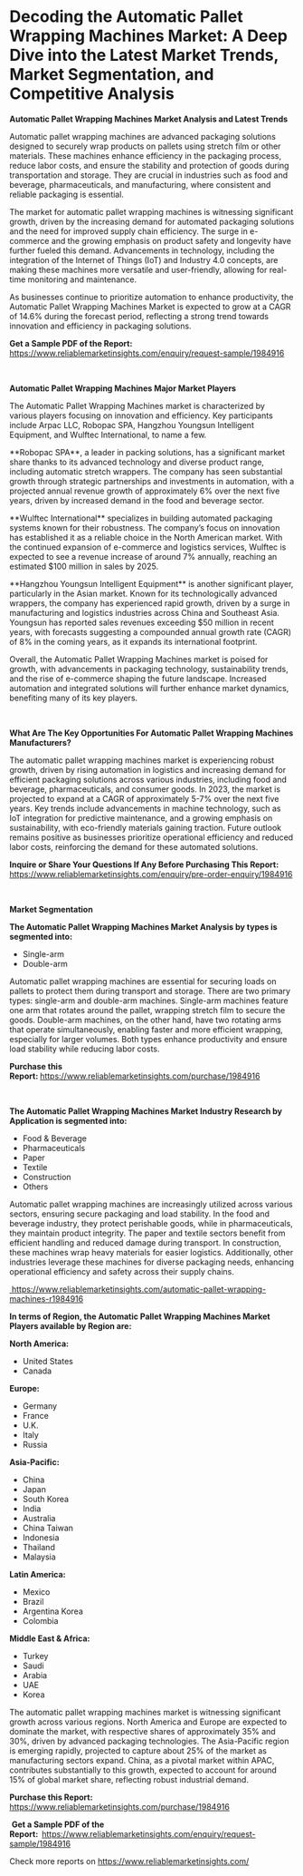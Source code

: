 <p><h1>Decoding the Automatic Pallet Wrapping Machines Market: A Deep Dive into the Latest Market Trends, Market Segmentation, and Competitive Analysis</h1></p><p><strong>Automatic Pallet Wrapping Machines Market Analysis and Latest Trends</strong></p>
<p><p>Automatic pallet wrapping machines are advanced packaging solutions designed to securely wrap products on pallets using stretch film or other materials. These machines enhance efficiency in the packaging process, reduce labor costs, and ensure the stability and protection of goods during transportation and storage. They are crucial in industries such as food and beverage, pharmaceuticals, and manufacturing, where consistent and reliable packaging is essential.</p><p>The market for automatic pallet wrapping machines is witnessing significant growth, driven by the increasing demand for automated packaging solutions and the need for improved supply chain efficiency. The surge in e-commerce and the growing emphasis on product safety and longevity have further fueled this demand. Advancements in technology, including the integration of the Internet of Things (IoT) and Industry 4.0 concepts, are making these machines more versatile and user-friendly, allowing for real-time monitoring and maintenance.</p><p>As businesses continue to prioritize automation to enhance productivity, the Automatic Pallet Wrapping Machines Market is expected to grow at a CAGR of 14.6% during the forecast period, reflecting a strong trend towards innovation and efficiency in packaging solutions.</p></p>
<p><strong>Get a Sample PDF of the Report:&nbsp;</strong> <a href="https://www.reliablemarketinsights.com/enquiry/request-sample/1984916?utm_campaign=3164&utm_medium=2&utm_source=Github&utm_content=ia&utm_term=10042025&utm_id=automatic-pallet-wrapping-machines">https://www.reliablemarketinsights.com/enquiry/request-sample/1984916</a></p>
<p>&nbsp;</p>
<p><strong>Automatic Pallet Wrapping Machines Major Market Players</strong></p>
<p><p>The Automatic Pallet Wrapping Machines market is characterized by various players focusing on innovation and efficiency. Key participants include Arpac LLC, Robopac SPA, Hangzhou Youngsun Intelligent Equipment, and Wulftec International, to name a few.</p><p>**Robopac SPA**, a leader in packing solutions, has a significant market share thanks to its advanced technology and diverse product range, including automatic stretch wrappers. The company has seen substantial growth through strategic partnerships and investments in automation, with a projected annual revenue growth of approximately 6% over the next five years, driven by increased demand in the food and beverage sector.</p><p>**Wulftec International** specializes in building automated packaging systems known for their robustness. The company’s focus on innovation has established it as a reliable choice in the North American market. With the continued expansion of e-commerce and logistics services, Wulftec is expected to see a revenue increase of around 7% annually, reaching an estimated $100 million in sales by 2025.</p><p>**Hangzhou Youngsun Intelligent Equipment** is another significant player, particularly in the Asian market. Known for its technologically advanced wrappers, the company has experienced rapid growth, driven by a surge in manufacturing and logistics industries across China and Southeast Asia. Youngsun has reported sales revenues exceeding $50 million in recent years, with forecasts suggesting a compounded annual growth rate (CAGR) of 8% in the coming years, as it expands its international footprint.</p><p>Overall, the Automatic Pallet Wrapping Machines market is poised for growth, with advancements in packaging technology, sustainability trends, and the rise of e-commerce shaping the future landscape. Increased automation and integrated solutions will further enhance market dynamics, benefiting many of its key players.</p></p>
<p>&nbsp;</p>
<p><strong>What Are The Key Opportunities For Automatic Pallet Wrapping Machines Manufacturers?</strong></p>
<p><p>The automatic pallet wrapping machines market is experiencing robust growth, driven by rising automation in logistics and increasing demand for efficient packaging solutions across various industries, including food and beverage, pharmaceuticals, and consumer goods. In 2023, the market is projected to expand at a CAGR of approximately 5-7% over the next five years. Key trends include advancements in machine technology, such as IoT integration for predictive maintenance, and a growing emphasis on sustainability, with eco-friendly materials gaining traction. Future outlook remains positive as businesses prioritize operational efficiency and reduced labor costs, reinforcing the demand for these automated solutions.</p></p>
<p><strong>Inquire or Share Your Questions If Any Before Purchasing This Report:</strong> <a href="https://www.reliablemarketinsights.com/enquiry/pre-order-enquiry/1984916?utm_campaign=3164&utm_medium=2&utm_source=Github&utm_content=ia&utm_term=10042025&utm_id=automatic-pallet-wrapping-machines">https://www.reliablemarketinsights.com/enquiry/pre-order-enquiry/1984916</a></p>
<p>&nbsp;</p>
<p><strong>Market Segmentation</strong></p>
<p><strong>The Automatic Pallet Wrapping Machines Market Analysis by types is segmented into:</strong></p>
<p><ul><li>Single-arm</li><li>Double-arm</li></ul></p>
<p><p>Automatic pallet wrapping machines are essential for securing loads on pallets to protect them during transport and storage. There are two primary types: single-arm and double-arm machines. Single-arm machines feature one arm that rotates around the pallet, wrapping stretch film to secure the goods. Double-arm machines, on the other hand, have two rotating arms that operate simultaneously, enabling faster and more efficient wrapping, especially for larger volumes. Both types enhance productivity and ensure load stability while reducing labor costs.</p></p>
<p><strong>Purchase this Report:&nbsp;</strong><a href="https://www.reliablemarketinsights.com/purchase/1984916?utm_campaign=3164&utm_medium=2&utm_source=Github&utm_content=ia&utm_term=10042025&utm_id=automatic-pallet-wrapping-machines">https://www.reliablemarketinsights.com/purchase/1984916</a></p>
<p>&nbsp;</p>
<p><strong>The Automatic Pallet Wrapping Machines Market Industry Research by Application is segmented into:</strong></p>
<p><ul><li>Food & Beverage</li><li>Pharmaceuticals</li><li>Paper</li><li>Textile</li><li>Construction</li><li>Others</li></ul></p>
<p><p>Automatic pallet wrapping machines are increasingly utilized across various sectors, ensuring secure packaging and load stability. In the food and beverage industry, they protect perishable goods, while in pharmaceuticals, they maintain product integrity. The paper and textile sectors benefit from efficient handling and reduced damage during transport. In construction, these machines wrap heavy materials for easier logistics. Additionally, other industries leverage these machines for diverse packaging needs, enhancing operational efficiency and safety across their supply chains.</p></p>
<p><a href="https://www.reliablemarketinsights.com/automatic-pallet-wrapping-machines-r1984916?utm_campaign=3164&utm_medium=2&utm_source=Github&utm_content=ia&utm_term=10042025&utm_id=automatic-pallet-wrapping-machines">&nbsp;https://www.reliablemarketinsights.com/automatic-pallet-wrapping-machines-r1984916</a></p>
<p><strong>In terms of Region, the Automatic Pallet Wrapping Machines Market Players available by Region are:</strong></p>
<p>
    <p> <strong> North America: </strong>
        <ul>
            <li>United States</li>
            <li>Canada</li>
        </ul>
        </p> 
    <p> <strong> Europe: </strong>
        <ul>
            <li>Germany</li>
            <li>France</li>
            <li>U.K.</li>
            <li>Italy</li>
            <li>Russia</li>
        </ul>
        </p> 
    <p> <strong> Asia-Pacific: </strong>
        <ul>
            <li>China</li>
            <li>Japan</li>
            <li>South Korea</li>
            <li>India</li>
            <li>Australia</li>
            <li>China Taiwan</li>
            <li>Indonesia</li>
            <li>Thailand</li>
            <li>Malaysia</li>
        </ul>
        </p> 
    <p> <strong> Latin America: </strong>
        <ul>
            <li>Mexico</li>
            <li>Brazil</li>
            <li>Argentina Korea</li>
            <li>Colombia</li>
        </ul>
        </p> 
    <p> <strong> Middle East & Africa: </strong>
        <ul>
            <li>Turkey</li>
            <li>Saudi</li>
            <li>Arabia</li>
            <li>UAE</li>
            <li>Korea</li>
        </ul>
    </p>
    </p>
<p><p>The automatic pallet wrapping machines market is witnessing significant growth across various regions. North America and Europe are expected to dominate the market, with respective shares of approximately 35% and 30%, driven by advanced packaging technologies. The Asia-Pacific region is emerging rapidly, projected to capture about 25% of the market as manufacturing sectors expand. China, as a pivotal market within APAC, contributes substantially to this growth, expected to account for around 15% of global market share, reflecting robust industrial demand.</p></p>
<p><strong>Purchase this Report: </strong><a href="https://www.reliablemarketinsights.com/purchase/1984916?utm_campaign=3164&utm_medium=2&utm_source=Github&utm_content=ia&utm_term=10042025&utm_id=automatic-pallet-wrapping-machines">https://www.reliablemarketinsights.com/purchase/1984916</a></p>
<p>&nbsp;<strong>Get a Sample PDF of the Report:&nbsp;&nbsp;</strong><a href="https://www.reliablemarketinsights.com/enquiry/request-sample/1984916?utm_campaign=3164&utm_medium=2&utm_source=Github&utm_content=ia&utm_term=10042025&utm_id=automatic-pallet-wrapping-machines">https://www.reliablemarketinsights.com/enquiry/request-sample/1984916</a></p>
<p><strong></strong></p>
<p>Check more reports on <a href="https://www.reliablemarketinsights.com/?utm_campaign=3164&utm_medium=2&utm_source=Github&utm_content=ia&utm_term=10042025&utm_id=automatic-pallet-wrapping-machines">https://www.reliablemarketinsights.com/</a></p>